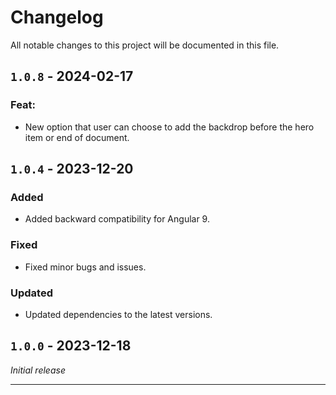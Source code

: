 # Changelog

All notable changes to this project will be documented in this file.

## `1.0.8` - 2024-02-17

### Feat:

- New option that user can choose to add the backdrop before the hero item or end of document.

## `1.0.4` - 2023-12-20

### Added

- Added backward compatibility for Angular 9.

### Fixed

- Fixed minor bugs and issues.

### Updated

- Updated dependencies to the latest versions.

## `1.0.0` - 2023-12-18

_Initial release_

---
 